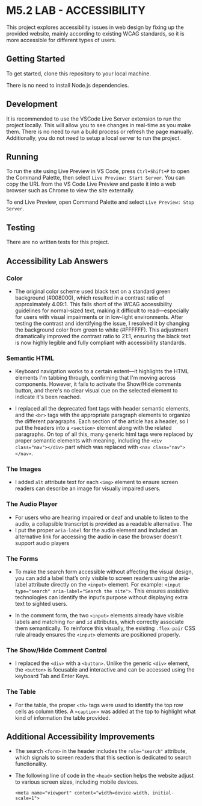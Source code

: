 # M5.2 LAB - ACCESSIBILITY

This project explores accessibility issues in web design by fixing up the provided website, mainly according to existing WCAG standards, so it is more accessible for different types of users.

## Getting Started

To get started, clone this repository to your local machine.

There is no need to install Node.js dependencies.

## Development

It is recommended to use the VSCode Live Server extension to run the project
locally. This will allow you to see changes in real-time as you make them. There
is no need to run a build process or refresh the page manually. Additionally,
you do not need to setup a local server to run the project.

## Running

To run the site using Live Preview in VS Code, press `Ctrl+Shift+P` to open the 
Command Palette, then select `Live Preview: Start Server`. You can copy the URL 
from the VS Code Live Preview and paste it into a web browser such as Chrome to 
view the site externally.

To end Live Preview, open Command Palette and select `Live Preview: Stop Server`.

## Testing

There are no written tests for this project.

## Accessibility Lab Answers
### Color
- The original color scheme used black text on a standard green background (#008000), which resulted in a contrast ratio of approximately 4.09:1. This falls short of the WCAG accessibility guidelines for normal-sized text, making it difficult to read—especially for users with visual impairments or in low-light environments. After testing the contrast and identifying the issue, I resolved it by changing the background color from green to white (#FFFFFF). This adjustment dramatically improved the contrast ratio to 21:1, ensuring the black text is now highly legible and fully compliant with accessibility standards.

### Semantic HTML
- Keyboard navigation works to a certain extent—it highlights the HTML elements I'm tabbing through, confirming that I'm moving across components. However, it fails to activate the Show/Hide comments button, and there's no clear visual cue on the selected element to indicate it's been reached.

-  I replaced all the deprecated font tags with header semantic elements, and the `<br>` tags with the appropriate paragraph elements to organize the different paragraphs. Each section of the article has a header, so I put the headers into a `<section>` element along with the related paragraphs. On top of all this, many generic html tags were replaced by proper semantic elements with meaning, including the `<div class="nav"></div>` part which was replaced with `<nav class="nav"></nav>`.

### The Images
- I added `alt` attribute text for each `<img>` element to ensure screen readers can describe an image for visually impaired users.

### The Audio Player
- For users who are hearing impaired or deaf and unable to listen to the audio, a collapsible transcript is provided as a readable alternative.
The <audio> player isn't accessible to those using older browsers that don't support HTML audio. How can you allow them to still access the audio?
- I put the proper `aria-label` for the audio element and included an alternative link for accessing the audio in case the browser doesn't support audio players

### The Forms
- To make the search form accessible without affecting the visual design, you can add a label that’s only visible to screen readers using the aria-label attribute directly on the `<input>` element. For example: `<input type="search" aria-label="Search the site">`. This ensures assistive technologies can identify the input’s purpose without displaying extra text to sighted users.

- In the comment form, the two `<input>` elements already have visible labels and matching `for` and `id` attributes, which correctly associate them semantically. To reinforce this visually, the existing `.flex-pair` CSS rule already ensures the `<input>` elements are positioned properly.

### The Show/Hide Comment Control
- I replaced the `<div>` with a `<button>`. Unlike the generic `<div>` element, the `<button>` is focusable and interactive and can be accessed using the keyboard Tab and Enter Keys.

### The Table
- For the table, the proper `<th>` tags were used to identify the top row cells as column titles. A `<caption>` was added at the top to highlight what kind of information the table provided.

## Additional Accessibility Improvements
- The search `<form>` in the header includes the `role="search"` attribute, which signals to screen readers that this section is dedicated to search functionality.

- The following line of code in the `<head>` section helps the website adjust to various screen sizes, including mobile devices.
    ```
    <meta name="viewport" content="width=device-width, initial-scale=1">
    ```

